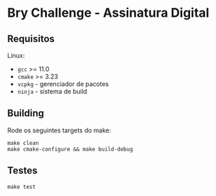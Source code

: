 # Bry Challenge - Assinatura Digital


## Requisitos

Linux:

- `gcc` >= 11.0
- `cmake` >= 3.23
- `vcpkg` - gerenciador de pacotes
- `ninja` - sistema de build

## Building

Rode os seguintes targets do make:

```
make clean
make cmake-configure && make build-debug
```

## Testes

```
make test
```
